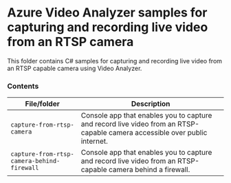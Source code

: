 # Azure Video Analyzer samples for capturing and recording live video from an RTSP camera

This folder contains C# samples for capturing and recording live video from an RTSP capable camera using Video Analyzer.

### Contents

| File/folder       | Description                                |
|----------------------|--------------------------------------------|
| `capture-from-rtsp-camera`                | Console app that enables you to capture and record live video from an RTSP-capable camera accessible over public internet.    |
| `capture-from-rtsp-camera-behind-firewall`         | Console app that enables you to capture and record live video from an RTSP-capable camera behind a firewall.     |
